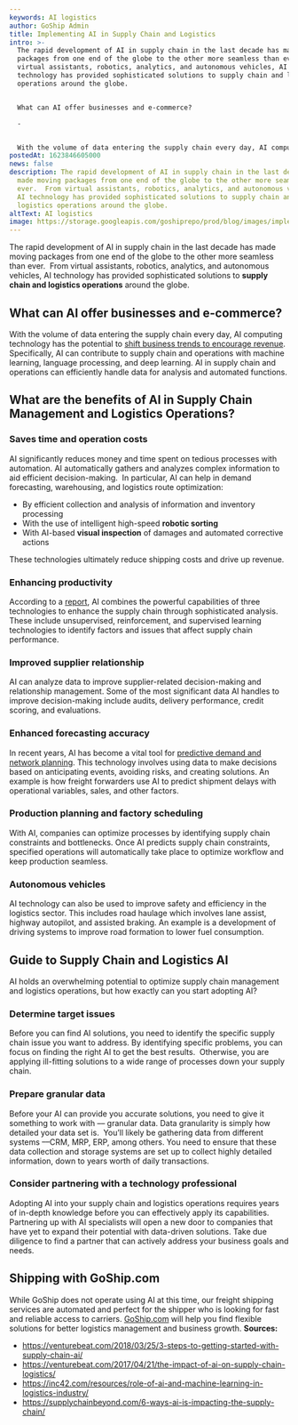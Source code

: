```yaml
---
keywords: AI logistics
author: GoShip Admin
title: Implementing AI in Supply Chain and Logistics
intro: >-
  The rapid development of AI in supply chain in the last decade has made moving
  packages from one end of the globe to the other more seamless than ever.  From
  virtual assistants, robotics, analytics, and autonomous vehicles, AI
  technology has provided sophisticated solutions to supply chain and logistics
  operations around the globe. 


  What can AI offer businesses and e-commerce? 

  -


  With the volume of data entering the supply chain every day, AI computing technology has the potential to shift business trends
postedAt: 1623846605000
news: false
description: The rapid development of AI in supply chain in the last decade has
  made moving packages from one end of the globe to the other more seamless than
  ever.  From virtual assistants, robotics, analytics, and autonomous vehicles,
  AI technology has provided sophisticated solutions to supply chain and
  logistics operations around the globe.
altText: AI logistics
image: https://storage.googleapis.com/goshiprepo/prod/blog/images/implementing-ai-in-supply-chain-and-logistics.jpg
---
```

The rapid development of AI in supply chain in the last decade has made moving packages from one end of the globe to the other more seamless than ever.  From virtual assistants, robotics, analytics, and autonomous vehicles, AI technology has provided sophisticated solutions to **supply chain and logistics operations** around the globe.

## What can AI offer businesses and e-commerce? 

With the volume of data entering the supply chain every day, AI computing technology has the potential to [shift business trends to encourage revenue](http://assets.teradata.com/resourceCenter/downloads/ExecutiveBriefs/EB9867_State_of_Artificial_Intelligence_for_the_Enterprises.pdf).  Specifically, AI can contribute to supply chain and operations with machine learning, language processing, and deep learning. AI in supply chain and operations can efficiently handle data for analysis and automated functions.

## What are the benefits of AI in Supply Chain Management and Logistics Operations? 

### Saves time and operation costs

AI significantly reduces money and time spent on tedious processes with automation. AI automatically gathers and analyzes complex information to aid efficient decision-making.  In particular, AI can help in demand forecasting, warehousing, and logistics route optimization:

* By efficient collection and analysis of information and inventory processing 
* With the use of intelligent high-speed **robotic sorting**
* With AI-based **visual inspection** of damages and automated corrective actions

These technologies ultimately reduce shipping costs and drive up revenue.

### Enhancing productivity

According to a [report](https://deepai.org/machine-learning-glossary-and-terms/unsupervised-learning), AI combines the powerful capabilities of three technologies to enhance the supply chain through sophisticated analysis. These include unsupervised, reinforcement, and supervised learning technologies to identify factors and issues that affect supply chain performance.

### Improved supplier relationship

AI can analyze data to improve supplier-related decision-making and relationship management. Some of the most significant data AI handles to improve decision-making include audits, delivery performance, credit scoring, and evaluations.

### Enhanced forecasting accuracy

In recent years, AI has become a vital tool for [predictive demand and network planning](https://supplychaingamechanger.com/the-top-5-impacts-of-artificial-intelligence-ai-in-logistics/). This technology involves using data to make decisions based on anticipating events, avoiding risks, and creating solutions. An example is how freight forwarders use AI to predict shipment delays with operational variables, sales, and other factors.

### Production planning and factory scheduling

With AI, companies can optimize processes by identifying supply chain constraints and bottlenecks. Once AI predicts supply chain constraints,  specified operations will automatically take place to optimize workflow and keep production seamless.

### Autonomous vehicles

AI technology can also be used to improve safety and efficiency in the logistics sector. This includes road haulage which involves lane assist, highway autopilot, and assisted braking. An example is a development of driving systems to improve road formation to lower fuel consumption.

## Guide to Supply Chain and Logistics AI 

AI holds an overwhelming potential to optimize supply chain management and logistics operations, but how exactly can you start adopting AI?

### Determine target issues

Before you can find AI solutions, you need to identify the specific supply chain issue you want to address. By identifying specific problems, you can focus on finding the right AI to get the best results.  Otherwise, you are applying ill-fitting solutions to a wide range of processes down your supply chain.

### Prepare granular data

Before your AI can provide you accurate solutions, you need to give it something to work with –– granular data. Data granularity is simply how detailed your data set is.  You’ll likely be gathering data from different systems ––CRM, MRP, ERP, among others. You need to ensure that these data collection and storage systems are set up to collect highly detailed information, down to years worth of daily transactions.

### Consider partnering with a technology professional

Adopting AI into your supply chain and logistics operations requires years of in-depth knowledge before you can effectively apply its capabilities. Partnering up with AI specialists will open a new door to companies that have yet to expand their potential with data-driven solutions. Take due diligence to find a partner that can actively address your business goals and needs. 

## Shipping with GoShip.com

While GoShip does not operate using AI at this time, our freight shipping services are automated and perfect for the shipper who is looking for fast and reliable access to carriers. [GoShip.com](https://www.goship.com/) will help you find flexible solutions for better logistics management and business growth. **Sources:**

* <https://venturebeat.com/2018/03/25/3-steps-to-getting-started-with-supply-chain-ai/>
* <https://venturebeat.com/2017/04/21/the-impact-of-ai-on-supply-chain-logistics/>
* <https://inc42.com/resources/role-of-ai-and-machine-learning-in-logistics-industry/>
* <https://supplychainbeyond.com/6-ways-ai-is-impacting-the-supply-chain/>